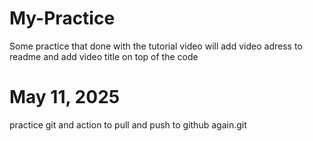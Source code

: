 # My-Practice
Some practice that done with the tutorial video
will add video adress to readme and add video title on top of the code

# May 11, 2025 
practice git and action to pull and push to github again.git